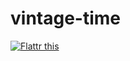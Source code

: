 # vintage-time

<a href="https://flattr.com/submit/auto?user_id=astrapi69&url=https://github.com/lightblueseas/vintage-time" target="_blank">
<img src="http://api.flattr.com/button/flattr-badge-large.png" alt="Flattr this" title="Flattr this" border="0" />
</a>
